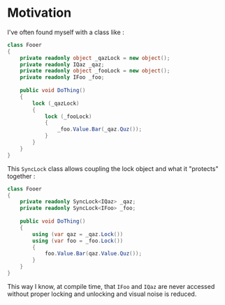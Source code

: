 # Motivation

I've often found myself with a class like :

```cs
class Fooer
{
    private readonly object _qazLock = new object();
    private readonly IQaz _qaz;
    private readonly object _fooLock = new object();
    private readonly IFoo _foo;
    
    public void DoThing()
    {
        lock (_qazLock)
        {
            lock (_fooLock)
            {
                _foo.Value.Bar(_qaz.Quz());
            }
        }
    }
}
```

This `SyncLock` class allows coupling the lock object and what it "protects" together :

```cs
class Fooer
{
    private readonly SyncLock<IQaz> _qaz;
    private readonly SyncLock<IFoo> _foo;
    
    public void DoThing()
    {
        using (var qaz = _qaz.Lock())
        using (var foo = _foo.Lock())
        {
            foo.Value.Bar(qaz.Value.Quz());
        }
    }
}
```

This way I know, at compile time, that `IFoo` and `IQaz` are never accessed without proper locking and unlocking and visual noise is reduced.
